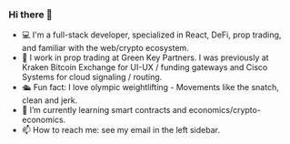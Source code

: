 ### Hi there 👋

- 💻 I'm a full-stack developer, specialized in React, DeFi, prop trading, and familiar with the web/crypto ecosystem.
- 💼 I work in prop trading at Green Key Partners.  I was previously at Kraken Bitcoin Exchange for UI-UX / funding gateways and Cisco Systems for cloud signaling / routing. 
- 🛳️ Fun fact: I love olympic weightlifting - Movements like the snatch, clean and jerk.
- 🌱 I’m currently learning smart contracts and economics/crypto-economics.
- 📫 How to reach me: see my email in the left sidebar.
